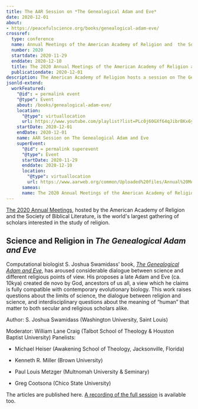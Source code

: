 ```yaml
---
title: The AAR Session on *The Genealogical Adam and Eve*
date: 2020-12-01
about:
- https://peacefulscience.org/books/genealogical-adam-eve/
crossref:
  type: conference
  name: Annual Meetings of the American Academy of Religion and  the Society of Biblical Literature
  number: 2020
  startdate: 2020-11-29
  enddate: 2020-12-10
  title: The 2020 Annual Meetings of the American Academy of Religion and  the Society of Biblical Literature
  publicationdate: 2020-12-01
description: The American Academy of Religion hosts a session on The Genealogical Adam and Eve.
jsonld-extend:
  workFeatured: 
    "@id": = permalink event
    "@type": Event
    about: /books/genealogical-adam-eve/
    location: 
      "@type": virtuallocation
      url: https://www.youtube.com/playlist?list=PLc0j60GXf64qJibrBKx6yB1RaEYcoupN9
    startDate: 2020-12-01
    endDate: 2020-12-01
    name: AAR Session on The Genealogical Adam and Eve 
    superEvent:
      "@id": = permalink superevent
      "@type": Event
      startDate: 2020-11-29
      enddate: 2020-12-10
      location: 
        "@type": virtuallocation
        url: https://www.aarweb.org/common/Uploaded%20files/Annual%20Meeting/Past%20AM%20Files/AM-ProgramBook-2020-web_version-reduced_file_size-rev1.pdf
      sameas: 
      name: The 2020 Annual Meetings of the American Academy of Religion and the Society of Biblical Literature
---
```



[The 2020 Annual Meetings](https://www.aarweb.org/common/Uploaded%20files/Annual%20Meeting/Past%20AM%20Files/AM-ProgramBook-2020-web_version-reduced_file_size-rev1.pdf), hosted by the American Academy of Religion and  the Society of Biblical Literature, is the world's largest gathering of scholars interested in the study of religion.

## Science and Religion in *The Genealogical Adam and Eve*

Computational biologist S. Joshua Swamidass’ book, [*The Genealogical Adam and Eve*](/books/genealogical-adam-eve/), has aroused considerable dialogue between science and different religious points of view. His proposes a late Adam and Eve (ca. 10kya) created de novo by God, ancestors of us all, a view which he claims is fully compatible with contemporary evolutionary biology. This work raises questions about the limits of science, the dialogue between religion and science, and interdisciplinary questions about the meaning of “human” that matter to both secular and religious scholars alike.

Author:  S. Joshua Swamidass (Washington University, Saint Louis)

Moderator: William Lane Craig (Talbot School of Theology & Houston Baptist University)
Panelists:

- Michael Heiser (Awakening School of Theology, Jacksonville, Florida)

- Kenneth R. Miller (Brown University)

- Paul Louis Metzger (Multnomah University & Seminary)

- Greg Cootsona (Chico State University)


The articles are published here. [A recording of the full session](https://www.youtube.com/playlist?list=PLc0j60GXf64qJibrBKx6yB1RaEYcoupN9https://www.youtube.com/playlist?list=PLc0j60GXf64qJibrBKx6yB1RaEYcoupN9) is available too.